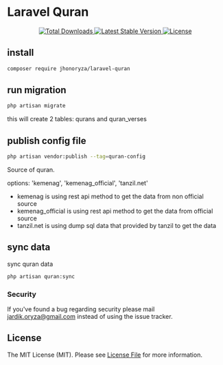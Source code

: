 # Laravel Quran

<p align="center">
    <a href="https://packagist.org/packages/jhonoryza/laravel-quran">
        <img src="https://poser.pugx.org/jhonoryza/laravel-quran/d/total.svg" alt="Total Downloads">
    </a>
    <a href="https://packagist.org/packages/jhonoryza/laravel-quran">
        <img src="https://poser.pugx.org/jhonoryza/laravel-quran/v/stable.svg" alt="Latest Stable Version">
    </a>
    <a href="https://packagist.org/packages/jhonoryza/laravel-quran">
        <img src="https://poser.pugx.org/jhonoryza/laravel-quran/license.svg" alt="License">
    </a>
</p>

## install

```bash
composer require jhonoryza/laravel-quran
```

## run migration

```bash
php artisan migrate
```

this will create 2 tables: qurans and quran_verses

## publish config file

```bash
php artisan vendor:publish --tag=quran-config
```

Source of quran.

options: 'kemenag', 'kemenag_official', 'tanzil.net'

  - kemenag is using rest api method to get the data from non official source
  - kemenag_official is using rest api method to get the data from official source
  - tanzil.net is using dump sql data that provided by tanzil to get the data

## sync data

sync quran data

```bash
php artisan quran:sync
```

### Security

If you've found a bug regarding security please mail [jardik.oryza@gmail.com](mailto:jardik.oryza@gmail.com) instead of
using the issue tracker.

## License

The MIT License (MIT). Please see [License File](LICENSE.md) for more information.
